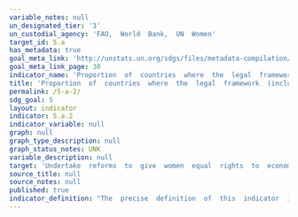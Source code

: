 ```yaml
---
variable_notes: null
un_designated_tier: '3'
un_custodial_agency: 'FAO,  World  Bank,  UN  Women'
target_id: 5.a
has_metadata: true
goal_meta_link: 'http://unstats.un.org/sdgs/files/metadata-compilation/Metadata-Goal-5.pdf'
goal_meta_link_page: 30
indicator_name: 'Proportion  of  countries  where  the  legal  framework  (including  customary  law)  guarantees  womens  equal  rights  to  land  ownership  and/or  control'
title: 'Proportion  of  countries  where  the  legal  framework  (including  customary  law)  guarantees  womens  equal  rights  to  land  ownership  and/or  control'
permalink: /5-a-2/
sdg_goal: 5
layout: indicator
indicator: 5.a.2
indicator_variable: null
graph: null
graph_type_description: null
graph_status_notes: UNK
variable_description: null
target: 'Undertake  reforms  to  give  women  equal  rights  to  economic  resources,  as  well  as  access  to  ownership  and  control  over  land  and  other  forms  of  property,  financial  services,  inheritance  and  natural  resources,  in  accordance  wit'
source_title: null
source_notes: null
published: true  
indicator_definition: "The  precise  definition  of  this  indicator  is:  \The  legal  framework  includes  special  measures  to  guarantee  womens  equal  rights  to  landownership  and  control\".  The  indicator  monitors  reforms  that  give  women  equal  rights  to  eco"
---
```

